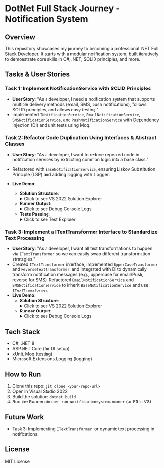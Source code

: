 # DotNet Full Stack Journey - Notification System

## Overview
This repository showcases my journey to becoming a professional .NET Full Stack Developer. It starts with a modular notification system, built iteratively to demonstrate core skills in C#, .NET, SOLID principles, and more.

## Tasks & User Stories
### Task 1: Implement NotificationService with SOLID Principles
- **User Story**: "As a developer, I need a notification system that supports multiple delivery methods (email, SMS, push notifications), follows SOLID principles, and allows easy testing."
- Implemented `INotificationService`, `EmailNotificationService`, `SMSNotificationService`, and `PushNotificationService` with Dependency Injection (DI) and unit tests using Moq.

### Task 2: Refactor Code Duplication Using Interfaces & Abstract Classes
- **User Story**: "As a developer, I want to reduce repeated code in notification services by extracting common logic into a base class."
- Refactored with `BaseNotificationService`, ensuring Liskov Substitution Principle (LSP) and adding logging with ILogger.

- **Live Demo**:
  - **Solution Structure**: 
    <details><summary>Click to see VS 2022 Solution Explorer</summary>
    <img src="docs\Task2_Structure.png" alt="Task 2 Solution Structure" width="600"/>
    </details>
  - **Runner Output**: 
    <details><summary>Click to see Debug Console Logs</summary>
    <img src="docs\Task2_Output.png" alt="Task 2 Runner Output" width="600"/>
    </details>
  - **Tests Passing**: 
    <details><summary>Click to see Test Explorer</summary>
    <img src="docs\Task2_Tests.png" alt="Task 2 Unit Tests" width="600"/>
    </details>

### Task 3: Implement a ITextTransformer Interface to Standardize Text Processing
- **User Story**: "As a developer, I want all text transformations to happen via `ITextTransformer` so we can easily swap different transformation strategies."
- Created `ITextTransformer` interface, implemented `UpperCaseTransformer` and `ReverseTextTransformer`, and integrated with DI to dynamically transform notification messages (e.g., uppercase for email/Push, reverse for SMS). Refactored `EmailNotificationService` and `SMSNotificationService` to inherit `BaseNotificationService` and use `ITextTransformer`.
- **Live Demo**:
  - **Solution Structure**: 
    <details><summary>Click to see VS 2022 Solution Explorer</summary>
    <img src="docs\Task3_Structure.png" alt="Task 3 Solution Structure" width="600"/>
    </details>
  - **Runner Output**: 
    <details><summary>Click to see Debug Console Logs</summary>
    <img src="docs\Task3_Output.png" alt="Task 3 Runner Output" width="600"/>
    </details>
  

## Tech Stack
- C#, .NET 8
- ASP.NET Core (for DI setup)
- xUnit, Moq (testing)
- Microsoft.Extensions.Logging (logging)

## How to Run
1. Clone this repo: `git clone <your-repo-url>`
2. Open in Visual Studio 2022
3. Build the solution: `dotnet build`
4. Run the Runner: `dotnet run NotificationSystem.Runner` (or F5 in VS)

## Future Work
- Task 3: Implementing `ITextTransformer` for dynamic text processing in notifications.

## License
MIT License
